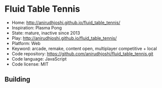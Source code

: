 # Fluid Table Tennis

- Home: http://anirudhjoshi.github.io/fluid_table_tennis/
- Inspiration: Plasma Pong
- State: mature, inactive since 2013
- Play: http://anirudhjoshi.github.io/fluid_table_tennis/
- Platform: Web
- Keyword: arcade, remake, content open, multiplayer competitive + local
- Code repository: https://github.com/anirudhjoshi/fluid_table_tennis.git
- Code language: JavaScript
- Code license: MIT

## Building

